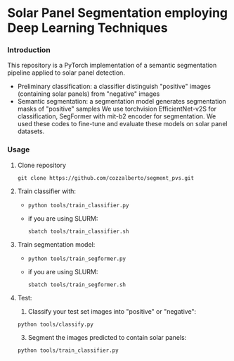 # Solar Panel Segmentation employing Deep Learning Techniques

### Introduction
This repository is a PyTorch implementation of a semantic segmentation pipeline applied to solar panel detection. 
- Preliminary classification: a classifier distinguish "positive" images (containing solar panels) from "negative" images
- Semantic segmentation: a segmentation model generates segmentation masks of "positive" samples
We use torchvision EfficientNet-v2S for classification, SegFormer with mit-b2 encoder for segmentation. We used these codes to fine-tune and evaluate these models on solar panel datasets.

### Usage
1. Clone repository
   ```shell
   git clone https://github.com/cozzalberto/segment_pvs.git
   ```
3. Train classifier with:
   - ```shell
     python tools/train_classifier.py
     ```
   - if you are using SLURM:
     ```shell
     sbatch tools/train_classifier.sh
     ```
     
5. Train segmentation model:
   - ```shell
     python tools/train_segformer.py
     ```
   - if you are using SLURM:
     ```shell
     sbatch tools/train_segformer.sh
     ```
   
7. Test:
   1. Classify your test set images into "positive" or "negative":
     ```shell
     python tools/classify.py
     ```
   3. Segment the images predicted to contain solar panels:
     ```shell
     python tools/train_classifier.py
     ```
